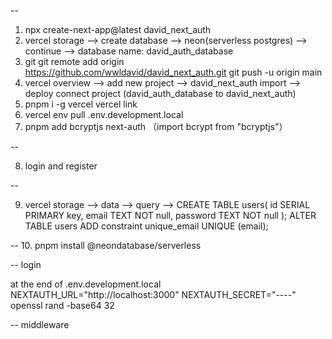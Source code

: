 --

1.  npx create-next-app@latest david_next_auth
2.  vercel
    storage --> create database --> neon(serverless postgres) --> continue -->
    database name: david_auth_database
3.  git
    git remote add origin https://github.com/wwldavid/david_next_auth.git
    git push -u origin main
4.  vercel
    overview --> add new project --> david_next_auth import --> deploy
    connect project (david_auth_database to david_next_auth)
5.  pnpm i -g vercel
    vercel link
6.  vercel env pull .env.development.local
7.  pnpm add bcryptjs next-auth
    （import bcrypt from "bcryptjs"）

--

8. login and register

--

9.  vercel
    storage --> data --> query -->
    CREATE TABLE users(
    id SERIAL PRIMARY key,
    email TEXT NOT null,
    password TEXT NOT null
    );
    ALTER TABLE users
    ADD constraint unique_email UNIQUE (email);

-- 10. pnpm install @neondatabase/serverless

-- login

at the end of .env.development.local
NEXTAUTH_URL="http://localhost:3000"
NEXTAUTH_SECRET="----"
openssl rand -base64 32

-- middleware
